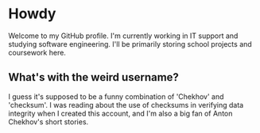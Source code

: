# Howdy
Welcome to my GitHub profile.
I'm currently working in IT support and studying software engineering. I'll be primarily storing school projects and coursework here.

## What's with the weird username?
I guess it's supposed to be a funny combination of 'Chekhov' and 'checksum'. I was reading about the use of checksums in verifying data integrity when I created this account, and I'm also a big fan of Anton Chekhov's short stories.

<!--
**cheksumhov/cheksumhov** is a ✨ _special_ ✨ repository because its `README.md` (this file) appears on your GitHub profile.

Here are some ideas to get you started:

- 🔭 I’m currently working on ...
- 🌱 I’m currently learning ...
- 👯 I’m looking to collaborate on ...
- 🤔 I’m looking for help with ...
- 💬 Ask me about ...
- 📫 How to reach me: ...
- 😄 Pronouns: ...
- ⚡ Fun fact: ...
-->
